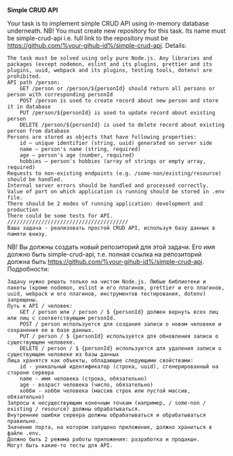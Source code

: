 **Simple CRUD API**

Your task is to implement simple CRUD API using in-memory database underneath.
NB! You must create new repository for this task. Its name must be simple-crud-api i.e. full link to the repository must be https://github.com/%your-gihub-id%/simple-crud-api.
Details:

    The task must be solved using only pure Node.js. Any libraries and packages (except nodemon, eslint and its plugins, prettier and its plugins, uuid, webpack and its plugins, testing tools, dotenv) are prohibited.
    API path /person:
        GET /person or /person/${personId} should return all persons or person with corresponding personId
        POST /person is used to create record about new person and store it in database
        PUT /person/${personId} is used to update record about existing person
        DELETE /person/${personId} is used to delete record about existing person from database
    Persons are stored as objects that have following properties:
        id — unique identifier (string, uuid) generated on server side
        name — person's name (string, required)
        age — person's age (number, required)
        hobbies — person's hobbies (array of strings or empty array, required)
    Requests to non-existing endpoints (e.g. /some-non/existing/resource) should be handled.
    Internal server errors should be handled and processed correctly.
    Value of port on which application is running should be stored in .env file.
    There should be 2 modes of running application: development and production
    There could be some tests for API.
    ///////////////////////////////////////
    Ваша задача - реализовать простой CRUD API, используя базу данных в памяти внизу.
NB! Вы должны создать новый репозиторий для этой задачи. Его имя должно быть simple-crud-api, т.е. полная ссылка на репозиторий должна быть https://github.com/%your-gihub-id%/simple-crud-api.
Подробности:

    Задачу нужно решать только на чистом Node.js. Любые библиотеки и пакеты (кроме nodemon, eslint и его плагинов, prettier и его плагинов, uuid, webpack и его плагинов, инструментов тестирования, dotenv) запрещены.
    Путь к API / человек:
        GET / person или / person / $ {personId} должен вернуть всех лиц или лиц с соответствующим personId.
        POST / person используется для создания записи о новом человеке и сохранения ее в базе данных.
        PUT / person / $ {personId} используется для обновления записи о существующем человеке.
        DELETE / person / $ {personId} используется для удаления записи о существующем человеке из базы данных
    Лица хранятся как объекты, обладающие следующими свойствами:
        id - уникальный идентификатор (строка, uuid), сгенерированный на стороне сервера
        name - имя человека (строка, обязательно)
        age - возраст человека (число, обязательно)
        хобби - хобби человека (массив строк или пустой массив, обязательно)
    Запросы к несуществующим конечным точкам (например, / some-non / existing / resource) должны обрабатываться.
    Внутренние ошибки сервера должны обрабатываться и обрабатываться правильно.
    Значение порта, на котором запущено приложение, должно храниться в файле .env.
    Должно быть 2 режима работы приложения: разработка и продакшн.
    Могут быть какие-то тесты для API. 
